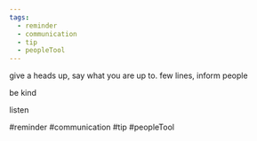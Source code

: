 ```yaml
---
tags:
  - reminder
  - communication
  - tip
  - peopleTool
---
```

give a heads up, say what you are up to. few lines, inform people

be kind

listen

#reminder #communication #tip #peopleTool 